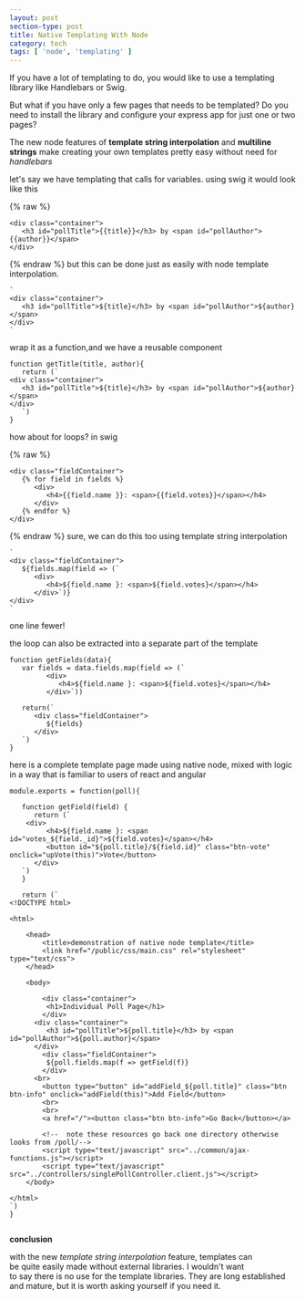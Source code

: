 ```yaml
---
layout: post
section-type: post
title: Native Templating With Node
category: tech
tags: [ 'node', 'templating' ]
---
```


If you have a lot of templating to do, you would like to use a templating library like Handlebars or Swig.

But what if you have only a few pages that needs to be templated? Do you need to install the library and configure your express app for just one or two pages?

The new node features of **template string interpolation** and **multiline strings** make creating your own templates pretty easy without need for _handlebars_

let's say we have templating that calls for variables. using swig it would look like this

{% raw %}
```
<div class="container">
   <h3 id="pollTitle">{{title}}</h3> by <span id="pollAuthor">{{author}}</span>
</div>
```
{% endraw %}
but this can be done just as easily with node template interpolation.

```
`
<div class="container">
   <h3 id="pollTitle">${title}</h3> by <span id="pollAuthor">${author}</span>
</div>
`
```

wrap it as a function,and we have a reusable component

```
function getTitle(title, author){
   return (`
<div class="container">
   <h3 id="pollTitle">${title}</h3> by <span id="pollAuthor">${author}</span>
</div>   
   `)
}
```

how about for loops? in swig

{% raw %}
```
<div class="fieldContainer">
   {% for field in fields %}
      <div>
         <h4>{{field.name }}: <span>{{field.votes}}</span></h4>
      </div>
   {% endfor %}
</div>
```
{% endraw %}
sure, we can do this too using template string interpolation

```
`
<div class="fieldContainer">
   ${fields.map(field => (`      
      <div>
         <h4>${field.name }: <span>${field.votes}</span></h4>
      </div>`)}
</div>
`
```

one line fewer!

the loop can also be extracted into a separate part of the template

```
function getFields(data){
   var fields = data.fields.map(field => (`      
         <div>
            <h4>${field.name }: <span>${field.votes}</span></h4>
         </div>`))

   return(`
      <div class="fieldContainer">
         ${fields}
      </div>
   `)
}
```

here is a complete template page made using native node, mixed with logic in a way that is familiar to users of react and angular

```
module.exports = function(poll){
	
   function getField(field) {
      return (`
   	<div>
         <h4>${field.name }: <span id="votes_${field._id}">${field.votes}</span></h4>
         <button id="${poll.title}/${field.id}" class="btn-vote" onclick="upVote(this)">Vote</button>
      </div>
   `)
   }

   return (`
<!DOCTYPE html>

<html>

	<head>
		<title>demonstration of native node template</title>
		<link href="/public/css/main.css" rel="stylesheet" type="text/css">
	</head>

	<body>

		<div class="container">
         <h1>Individual Poll Page</h1>
		</div>		
      <div class="container">
         <h3 id="pollTitle">${poll.title}</h3> by <span id="pollAuthor">${poll.author}</span>
      </div>
		<div class="fieldContainer">
         ${poll.fields.map(f => getField(f)}
		</div>
      <br>
		<button type="button" id="addField_${poll.title}" class="btn btn-info" onclick="addField(this)">Add Field</button>
		<br>
		<br>
		<a href="/"><button class="btn btn-info">Go Back</button></a>

		<!--  note these resources go back one directory otherwise looks from /poll/-->
		<script type="text/javascript" src="../common/ajax-functions.js"></script>
		<script type="text/javascript" src="../controllers/singlePollController.client.js"></script>
	</body>

</html>
`)
}


```


**conclusion**

with the new *template string interpolation* feature, templates can  
 be quite easily made without external libraries. I wouldn't want   
 to say there is no use for the template libraries. They are long established  
 and mature, but it is worth asking yourself if you need it.